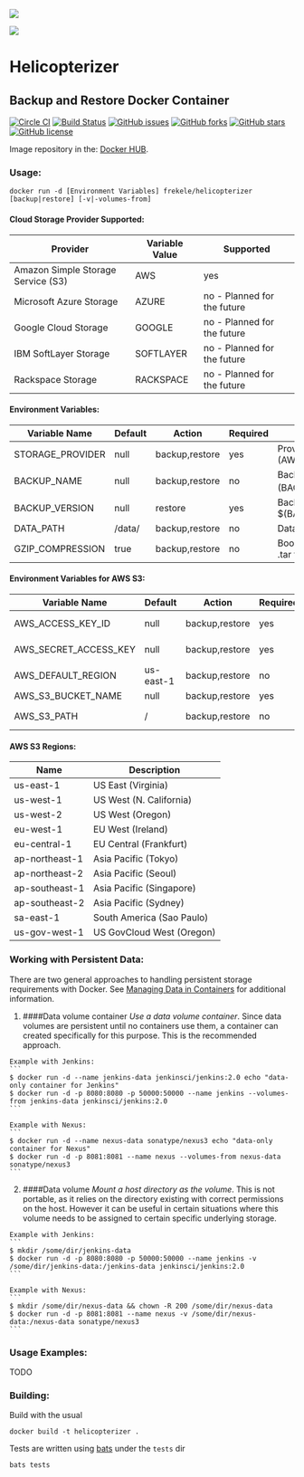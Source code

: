 [![](https://badge.imagelayers.io/frekele/helicopterizer:latest.svg)](https://imagelayers.io/?images=frekele/helicopterizer:latest 'Get your own badge on imagelayers.io')

[![][HelicopterizerImage]][website] 

# Helicopterizer

## Backup and Restore Docker Container

[![Circle CI](https://circleci.com/gh/frekele/helicopterizer/tree/master.svg?style=shield)](https://circleci.com/gh/frekele/helicopterizer/tree/master)
[![Build Status](https://travis-ci.org/frekele/helicopterizer.svg?branch=master)](https://travis-ci.org/frekele/helicopterizer)
[![GitHub issues](https://img.shields.io/github/issues/frekele/helicopterizer.svg)](https://github.com/frekele/helicopterizer/issues)
[![GitHub forks](https://img.shields.io/github/forks/frekele/helicopterizer.svg)](https://github.com/frekele/helicopterizer/network) 
[![GitHub stars](https://img.shields.io/github/stars/frekele/helicopterizer.svg)](https://github.com/frekele/helicopterizer/stargazers)
[![GitHub license](https://img.shields.io/badge/license-MIT-blue.svg)](https://raw.githubusercontent.com/frekele/helicopterizer/master/LICENSE)

Image repository in the: [Docker HUB].


### Usage:

  ```
  docker run -d [Environment Variables] frekele/helicopterizer [backup|restore] [-v|-volumes-from]
  ```


#### Cloud Storage Provider Supported:
| Provider                                    | Variable Value  | Supported                         |
| ------------------------------------------- | --------------- | --------------------------------- |
| Amazon Simple Storage Service (S3)          | AWS             | yes                               |
| Microsoft Azure Storage                     | AZURE           | no - Planned for the future       |
| Google Cloud Storage                        | GOOGLE          | no - Planned for the future       |
| IBM SoftLayer Storage                       | SOFTLAYER       | no - Planned for the future       |
| Rackspace Storage                           | RACKSPACE       | no - Planned for the future       |



#### Environment Variables:

| Variable Name                   | Default             | Action                | Required  | Description                                                     |
| ------------------------------- | ------------------- | --------------------- | --------- | --------------------------------------------------------------- |
| STORAGE_PROVIDER                | null                | backup,restore        | yes       | Provider name (AWS,AZURE,GOOGLE,SOFTLAYER,RACKSPACE)            |
| BACKUP_NAME                     | null                | backup,restore        | no        | Backup name using: $(BACKUP_NAME)-$(BACKUP_VERSION).tar.gz      |
| BACKUP_VERSION                  | null                | restore               | yes       | Backup version using: $(BACKUP_VERSION).tar.gz                  |
| DATA_PATH                       | /data/              | backup,restore        | no        | Data path : /data/(your files)                                  |
| GZIP_COMPRESSION                | true                | backup,restore        | no        | Boolean to indicate the compression of the file .tar to .tar.gz |



#### Environment Variables for AWS S3:

| Variable Name                   | Default             | Action                | Required  | Description                                                      |
| ------------------------------- | ------------------- | --------------------- | --------- | ---------------------------------------------------------------- |
| AWS_ACCESS_KEY_ID               | null                | backup,restore        | yes       | AWS access key. Eg: AKRJPMI3QYCARJCRF4VF                         |
| AWS_SECRET_ACCESS_KEY           | null                | backup,restore        | yes       | AWS secret key. Eg: VCsrO7aVulGuiUdXbS31jtQA4iRTVgi4scftJAJr     |
| AWS_DEFAULT_REGION              | us-east-1           | backup,restore        | no        | Default region bucket. Eg: (sa-east-1)                           |
| AWS_S3_BUCKET_NAME              | null                | backup,restore        | yes       | S3 bucket name. Eg: s3://my-bucket-name/                         |
| AWS_S3_PATH                     | /                   | backup,restore        | no        | Relative path for bucket S3. Eg: s3://my-bucket-name/AWS_S3_PATH |



####  AWS S3 Regions:
Name                   | Description                    |
---------------------- | -------------------------------|
us-east-1              | US East (Virginia)             |
us-west-1              | US West (N. California)        |
us-west-2              | US West (Oregon)               |
eu-west-1              | EU West (Ireland)              |
eu-central-1           | EU Central (Frankfurt)         |
ap-northeast-1         | Asia Pacific (Tokyo)           |
ap-northeast-2         | Asia Pacific (Seoul)           |
ap-southeast-1         | Asia Pacific (Singapore)       |
ap-southeast-2         | Asia Pacific (Sydney)          |
sa-east-1              | South America (Sao Paulo)      |
us-gov-west-1          | US GovCloud West (Oregon)      |



### Working with Persistent Data:

There are two general approaches to handling persistent storage requirements with Docker.
See [Managing Data in Containers](https://docs.docker.com/userguide/dockervolumes/) for additional information.

  1. ####Data volume container
    *Use a data volume container*. Since data volumes are persistent until no containers use them, a container can created specifically for this purpose.
     This is the recommended approach.  

    Example with Jenkins:    
    ```     
    $ docker run -d --name jenkins-data jenkinsci/jenkins:2.0 echo "data-only container for Jenkins"
    $ docker run -d -p 8080:8080 -p 50000:50000 --name jenkins --volumes-from jenkins-data jenkinsci/jenkins:2.0
    ```
    
    Example with Nexus:    
    ```
    $ docker run -d --name nexus-data sonatype/nexus3 echo "data-only container for Nexus"
    $ docker run -d -p 8081:8081 --name nexus --volumes-from nexus-data sonatype/nexus3
    ```

  2. ####Data volume
    *Mount a host directory as the volume*.  This is not portable, as it relies on the directory existing with correct permissions on the host.
     However it can be useful in certain situations where this volume needs to be assigned to certain specific underlying storage.  

    Example with Jenkins:   
    ```
    $ mkdir /some/dir/jenkins-data
    $ docker run -d -p 8080:8080 -p 50000:50000 --name jenkins -v /some/dir/jenkins-data:/jenkins-data jenkinsci/jenkins:2.0
    ```
    
    Example with Nexus:    
    ```
    $ mkdir /some/dir/nexus-data && chown -R 200 /some/dir/nexus-data
    $ docker run -d -p 8081:8081 --name nexus -v /some/dir/nexus-data:/nexus-data sonatype/nexus3
    ```

### Usage Examples:
 TODO



### Building:

  Build with the usual
  ```
  docker build -t helicopterizer .
  ```
  
  Tests are written using [bats](https://github.com/sstephenson/bats) under the `tests` dir
  ```
  bats tests
  ```
 
  
  
  
  
  
  
  
  

[HelicopterizerImage]: https://raw.githubusercontent.com/frekele/helicopterizer/master/docs/static_files/logo.png
[MIT License]: https://github.com/frekele/helicopterizer/raw/master/LICENSE.txt
[GitHub]: https://github.com/frekele/helicopterizer
[website]: https://github.com/frekele/helicopterizer/
[Docker HUB]: https://hub.docker.com/r/frekele/helicopterizer/


